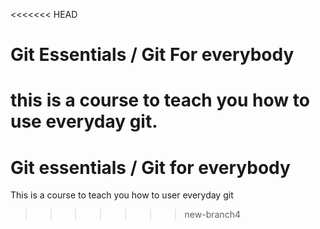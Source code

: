 <<<<<<< HEAD
# Git Essentials / Git For everybody

this is a course to teach you how to use everyday git.
=======
# Git essentials / Git for everybody

This is a course to teach you how to user everyday git
>>>>>>> new-branch4
